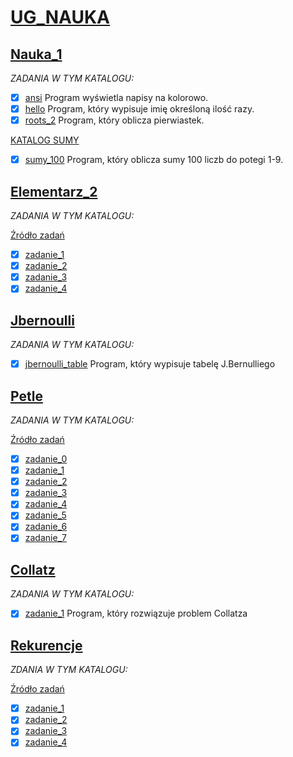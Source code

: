 # [UG_NAUKA](https://github.com/Sn4kerr/dom/tree/master/ug_nauka)

## [Nauka_1](https://github.com/Sn4kerr/dom/tree/master/ug_nauka/nauka_1)
   *_ZADANIA W TYM KATALOGU:_*
   - [x] [ansi](https://github.com/Sn4kerr/dom/blob/master/ug_nauka/nauka_1/ansi.c) Program wyświetla napisy na kolorowo.
   - [x] [hello](https://github.com/Sn4kerr/dom/blob/master/ug_nauka/nauka_1/hello.c) Program, który wypisuje imię określoną ilość razy.
   - [x] [roots_2](https://github.com/Sn4kerr/dom/blob/master/ug_nauka/nauka_1/roots_2.c) Program, który oblicza pierwiastek.
            
  [KATALOG SUMY](https://github.com/Sn4kerr/dom/tree/master/ug_nauka/nauka_1/sumy)
   - [x] [sumy_100](https://github.com/Sn4kerr/dom/blob/master/ug_nauka/nauka_1/sumy/sumy_100.c) Program, który oblicza sumy 100 liczb do potegi 1-9.
         
## [Elementarz_2](https://github.com/Sn4kerr/dom/tree/master/ug_nauka/elementarz_2)
   *_ZADANIA W TYM KATALOGU:_*
   
   [Źródło zadań](http://wbzyl.inf.ug.edu.pl/c/elementarz-2)
   - [x] [zadanie_1](https://github.com/Sn4kerr/dom/blob/master/ug_nauka/elementarz_2/zadanie_1.c)
   - [x] [zadanie_2](https://github.com/Sn4kerr/dom/blob/master/ug_nauka/elementarz_2/zadanie_2.c)
   - [x] [zadanie_3](https://github.com/Sn4kerr/dom/blob/master/ug_nauka/elementarz_2/zadanie_3.c)
   - [x] [zadanie_4](https://github.com/Sn4kerr/dom/blob/master/ug_nauka/elementarz_2/zadanie_4.c)
   
## [Jbernoulli](https://github.com/Sn4kerr/dom/tree/master/ug_nauka/jbernoulli)
   *_ZADANIA W TYM KATALOGU:_*
   - [x] [jbernoulli_table](https://github.com/Sn4kerr/dom/blob/master/ug_nauka/jbernoulli/jbernoulli_table.c) Program, który wypisuje tabelę J.Bernulliego
    
## [Petle](https://github.com/Sn4kerr/dom/tree/master/ug_nauka/petle)
   *_ZADANIA W TYM KATALOGU:_*
   
   [Źródło zadań](http://wbzyl.inf.ug.edu.pl/c/petle)
   - [x] [zadanie_0](https://github.com/Sn4kerr/dom/blob/master/ug_nauka/petle/zadanie_0.c)
   - [x] [zadanie_1](https://github.com/Sn4kerr/dom/blob/master/ug_nauka/petle/zadanie_1.c)
   - [x] [zadanie_2](https://github.com/Sn4kerr/dom/blob/master/ug_nauka/petle/zadanie_2.c)
   - [x] [zadanie_3](https://github.com/Sn4kerr/dom/blob/master/ug_nauka/petle/zadanie_3.c)
   - [x] [zadanie_4](https://github.com/Sn4kerr/dom/blob/master/ug_nauka/petle/zadanie_4.c)
   - [x] [zadanie_5](https://github.com/Sn4kerr/dom/blob/master/ug_nauka/petle/zadanie_5.c)
   - [x] [zadanie_6](https://github.com/Sn4kerr/dom/blob/master/ug_nauka/petle/zadanie_6.c)
   - [x] [zadanie_7](https://github.com/Sn4kerr/dom/blob/master/ug_nauka/petle/zadanie_7.c)
  
## [Collatz](https://github.com/Sn4kerr/dom/tree/master/ug_nauka/collatz)
   *_ZADANIA W TYM KATALOGU:_*
   
   - [x] [zadanie_1](https://github.com/Sn4kerr/dom/blob/master/ug_nauka/collatz/zadanie_1.c) Program, który rozwiązuje problem Collatza
   
## [Rekurencje](https://github.com/Sn4kerr/dom/tree/master/ug_nauka/rekurencje)

  *_ZDANIA W TYM KATALOGU:_*
  
  [Źródło zadań](http://wbzyl.inf.ug.edu.pl/c/rekurencja)
  - [x] [zadanie_1](https://github.com/Sn4kerr/dom/blob/master/ug_nauka/rekurencje/zadanie_1.c)
  - [x] [zadanie_2](https://github.com/Sn4kerr/dom/blob/master/ug_nauka/rekurencje/zadanie_2.c)
  - [x] [zadanie_3](https://github.com/Sn4kerr/dom/blob/master/ug_nauka/rekurencje/zadanie_3.c)
  - [x] [zadanie_4](https://github.com/Sn4kerr/dom/blob/master/ug_nauka/rekurencje/zadanie_4.c)
